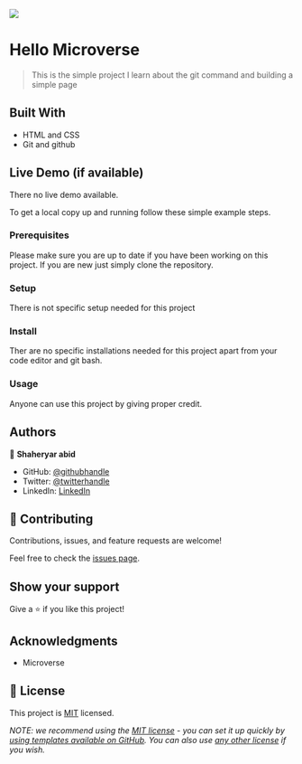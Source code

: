 ![](https://img.shields.io/badge/Microverse-blueviolet)

# Hello Microverse

> This is the simple project I learn about the git command and building a simple page


## Built With

- HTML and CSS
- Git and github

## Live Demo (if available)
There no live demo available.

To get a local copy up and running follow these simple example steps.

### Prerequisites
Please make sure you are up to date if you have been working on this project. If you are new just simply clone the repository.
### Setup
There is not specific setup needed for this project
### Install
Ther are no specific installations needed for this project apart from your code editor and git bash.
### Usage
Anyone can use this project by giving proper credit.

## Authors

👤 **Shaheryar abid**

- GitHub: [@githubhandle](https://github.com/Shaheryar0054)
- Twitter: [@twitterhandle](https://twitter.com/sharyar0310)
- LinkedIn: [LinkedIn](https://www.linkedin.com/in/shaheryar-abid-8758121b3/)

## 🤝 Contributing

Contributions, issues, and feature requests are welcome!

Feel free to check the [issues page](../../issues/).

## Show your support

Give a ⭐️ if you like this project!

## Acknowledgments

- Microverse

## 📝 License

This project is [MIT](./LICENSE) licensed.

_NOTE: we recommend using the [MIT license](https://choosealicense.com/licenses/mit/) - you can set it up quickly by [using templates available on GitHub](https://docs.github.com/en/communities/setting-up-your-project-for-healthy-contributions/adding-a-license-to-a-repository). You can also use [any other license](https://choosealicense.com/licenses/) if you wish._
